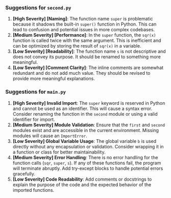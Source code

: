 ### Suggestions for `second.py`

1. **[High Severity] [Naming]**: The function name `super` is problematic because it shadows the built-in `super()` function in Python. This can lead to confusion and potential issues in more complex codebases.
2. **[Medium Severity] [Performance]**: In the `super` function, the `sqr(x)` function is called twice with the same argument. This is inefficient and can be optimized by storing the result of `sqr(x)` in a variable.
3. **[Low Severity] [Readability]**: The function name `s` is not descriptive and does not convey its purpose. It should be renamed to something more meaningful.
4. **[Low Severity] [Comment Clarity]**: The inline comments are somewhat redundant and do not add much value. They should be revised to provide more meaningful explanations.

### Suggestions for `main.py`

1. **[High Severity] Invalid Import**: The `super` keyword is reserved in Python and cannot be used as an identifier. This will cause a syntax error. Consider renaming the function in the `second` module or using a valid identifier for import.
2. **[Medium Severity] Module Validation**: Ensure that the `first` and `second` modules exist and are accessible in the current environment. Missing modules will cause an `ImportError`.
3. **[Low Severity] Global Variable Usage**: The global variable `b` is used directly without any encapsulation or validation. Consider wrapping it in a function or class for better maintainability.
4. **[Medium Severity] Error Handling**: There is no error handling for the function calls (`sqr`, `super`, `s`). If any of these functions fail, the program will terminate abruptly. Add try-except blocks to handle potential errors gracefully.
5. **[Low Severity] Code Readability**: Add comments or docstrings to explain the purpose of the code and the expected behavior of the imported functions.

